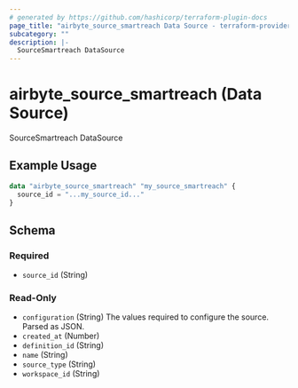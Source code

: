 ```yaml
---
# generated by https://github.com/hashicorp/terraform-plugin-docs
page_title: "airbyte_source_smartreach Data Source - terraform-provider-airbyte"
subcategory: ""
description: |-
  SourceSmartreach DataSource
---
```


# airbyte_source_smartreach (Data Source)

SourceSmartreach DataSource

## Example Usage

```terraform
data "airbyte_source_smartreach" "my_source_smartreach" {
  source_id = "...my_source_id..."
}
```

<!-- schema generated by tfplugindocs -->
## Schema

### Required

- `source_id` (String)

### Read-Only

- `configuration` (String) The values required to configure the source. Parsed as JSON.
- `created_at` (Number)
- `definition_id` (String)
- `name` (String)
- `source_type` (String)
- `workspace_id` (String)
